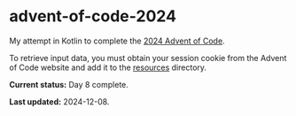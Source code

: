 # advent-of-code-2024

My attempt in Kotlin to complete the [2024 Advent of Code](https://adventofcode.com/2024).

To retrieve input data, you must obtain your session cookie from
the Advent of Code website and add it to the [resources](src/main/resources) directory.

**Current status:** Day 8 complete.

**Last updated:** 2024-12-08.